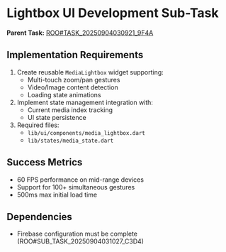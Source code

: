 # Lightbox UI Development Sub-Task

**Parent Task:** [ROO#TASK_20250904030921_9F4A](../../plans/ROO#TASK_20250904030921_9F4A_plan_overview.md)

## Implementation Requirements
1. Create reusable `MediaLightbox` widget supporting:
   - Multi-touch zoom/pan gestures
   - Video/Image content detection
   - Loading state animations
2. Implement state management integration with:
   - Current media index tracking
   - UI state persistence
3. Required files:
   - `lib/ui/components/media_lightbox.dart`
   - `lib/states/media_state.dart`

## Success Metrics
- 60 FPS performance on mid-range devices
- Support for 100+ simultaneous gestures
- 500ms max initial load time

## Dependencies
- Firebase configuration must be complete (ROO#SUB_TASK_20250904031027_C3D4)